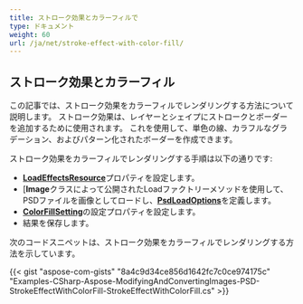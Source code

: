 ```yaml
---
title: ストローク効果とカラーフィルで
type: ドキュメント
weight: 60
url: /ja/net/stroke-effect-with-color-fill/
---
```


## **ストローク効果とカラーフィル**
この記事では、ストローク効果をカラーフィルでレンダリングする方法について説明します。 ストローク効果は、レイヤーとシェイプにストロークとボーダーを追加するために使用されます。 これを使用して、単色の線、カラフルなグラデーション、およびパターン化されたボーダーを作成できます。

ストローク効果をカラーフィルでレンダリングする手順は以下の通りです:

- [**LoadEffectsResource**](https://reference.aspose.com/psd/net/aspose.psd.imageloadoptions/psdloadoptions/properties/loadeffectsresource)プロパティを設定します。
- [**Image**クラスによって公開されたLoadファクトリーメソッドを使用して、PSDファイルを画像としてロードし、[**PsdLoadOptions**](https://reference.aspose.com/psd/net/aspose.psd.imageloadoptions/psdloadoptions)を定義します。
- [**ColorFillSetting**](https://reference.aspose.com/psd/net/aspose.psd.fileformats.psd.layers.fillsettings/colorfillsettings)の設定プロパティを設定します。
- 結果を保存します。

次のコードスニペットは、ストローク効果をカラーフィルでレンダリングする方法を示しています。

{{< gist "aspose-com-gists" "8a4c9d34ce856d1642fc7c0ce974175c" "Examples-CSharp-Aspose-ModifyingAndConvertingImages-PSD-StrokeEffectWithColorFill-StrokeEffectWithColorFill.cs" >}}
